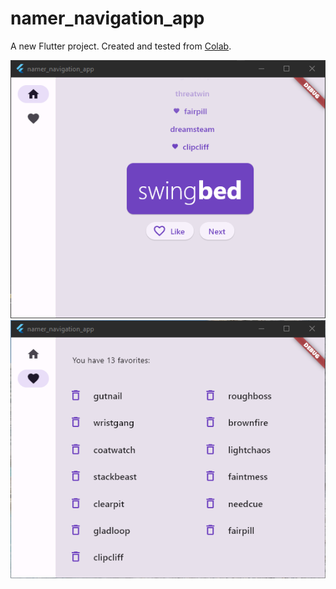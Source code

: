 # namer_navigation_app

A new Flutter project. Created and tested from [Colab](https://codelabs.developers.google.com/codelabs/flutter-codelab-first#0).


![Alt text](ss1.png)![Alt text](ss2.png)
